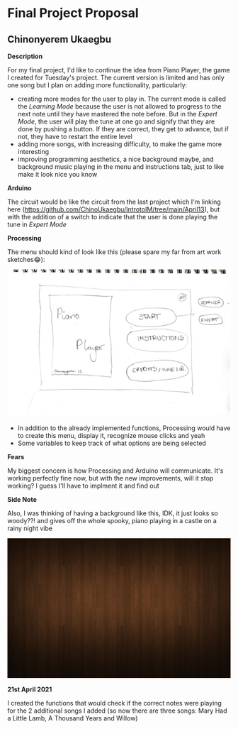 # Final Project Proposal

## Chinonyerem Ukaegbu

**Description**

For my final project, I'd like to continue the idea from Piano Player, the game I created for Tuesday's project.
The current version is limited and has only one song but I plan on adding more functionality, particularly:
+ creating more modes for the user to play in. The current mode is called the *Learning Mode* because the user is not allowed to progress to the next note until they have mastered the note before. But in the *Expert Mode*, the user will play the tune at one go and signify that they are done by pushing a button. If they are correct, they get to advance, but if not, they have to restart the entire level
+ adding more songs, with increasing difficulty, to make the game more interesting
+ improving programming aesthetics, a nice background maybe, and background music playing in the menu and instructions tab, just to like make it look nice you know

**Arduino**

The circuit would be like the circuit from the last project which I'm linking here (https://github.com/ChinoUkaegbu/IntrotoIM/tree/main/April13), but with the addition of a switch to indicate that the user is done playing the tune in *Expert Mode*

**Processing**

The menu should kind of look like this (please spare my far from art work sketches😂):

![Menu_Draft](images/Menu_Draft.jpeg)

+ In addition to the already implemented functions, Processing would have to create this menu, display it, recognize mouse clicks and yeah
+ Some variables to keep track of what options are being selected

**Fears**

My biggest concern is how Processing and Arduino will communicate. It's working perfectly fine now, but with the new improvements, will it stop working? I guess I'll have to implment it and find out

**Side Note**

Also, I was thinking of having a background like this, IDK, it just looks so woody??! and gives off the whole spooky, piano playing in a castle on a rainy night vibe

![Background_Maybe](images/Background_Maybe.jpg)

**21st April 2021**

I created the functions that would check if the correct notes were playing for the 2 additional songs I added (so now there are three songs: Mary Had a Little Lamb, A Thousand Years and Willow)
